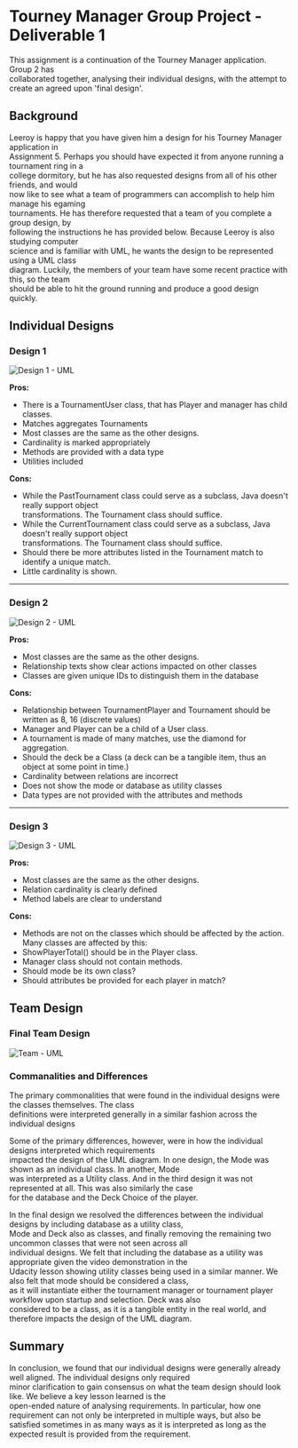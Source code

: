# Tourney Manager Group Project - Deliverable 1

This assignment is a continuation of the Tourney Manager application. Group 2 has    
collaborated together, analysing their individual designs, with the attempt to   
create an agreed upon 'final design'. 

## Background

Leeroy is happy that you have given him a design for his Tourney Manager application in   
Assignment 5. Perhaps you should have expected it from anyone running a tournament ring in a   
college dormitory, but he has also requested designs from all of his other friends, and would   
now like to see what a team of programmers can accomplish to help him manage his egaming   
tournaments. He has therefore requested that a team of you complete a group design, by   
following the instructions he has provided below. Because Leeroy is also studying computer   
science and is familiar with UML, he wants the design to be represented using a UML class   
diagram. Luckily, the members of your team have some recent practice with this, so the team   
should be able to hit the ground running and produce a good design quickly.


## Individual Designs

### Design 1

![Design 1 - UML](https://www.dropbox.com/s/v7ch5oyitni33xg/design1.png?raw=1)

**Pros:**
* There is a TournamentUser class, that has Player and manager has child classes.
* Matches aggregates Tournaments
* Most classes are the same as the other designs.
* Cardinality is marked appropriately 
* Methods are provided with a data type
* Utilities included

**Cons:**

* While the PastTournament class could serve as a subclass, Java doesn't really support object    
transformations. The Tournament class should suffice.
* While the CurrentTournament class could serve as a subclass, Java doesn't really support object    
transformations. The Tournament class should suffice.
* Should there be more attributes listed in the Tournament match to identify a unique match.
* Little cardinality is shown.

---------------------------------------

### Design 2

![Design 2 - UML](https://www.dropbox.com/s/h5bc55lnnfbza4g/design2.png?raw=1)

**Pros:**
* Most classes are the same as the other designs.
* Relationship texts show clear actions impacted on other classes
* Classes are given unique IDs to distinguish them in the database 

**Cons:**
* Relationship between TournamentPlayer and Tournament should be written as 8, 16 (discrete values)
* Manager and Player can be a child of a User class.
* A tournament is made of many matches, use the diamond for aggregation.
* Should the deck be a Class (a deck can be a tangible item, thus an object at some point in time.)
* Cardinality between relations are incorrect
* Does not show the mode or database as utility classes 
* Data types are not provided with the attributes and methods

---------------------------------------

### Design 3

![Design 3 - UML](https://www.dropbox.com/s/zewlo061newxpa1/design3.png?raw=1)

**Pros:**
* Most classes are the same as the other designs.
* Relation cardinality is clearly defined
* Method labels are clear to understand

**Cons:**
* Methods are not on the classes which should be affected by the action. Many classes are affected by this:
* ShowPlayerTotal() should be in the Player class.
* Manager class should not contain methods.
* Should mode be its own class? 
* Should attributes be provided for each player in match? 


## Team Design
### Final Team Design

![Team - UML](https://www.dropbox.com/s/k5rwcz5ltuswyra/team.png?raw=1)

### Commanalities and Differences
The primary commonalities that were found in the individual designs were the classes themselves. The class    
definitions were interpreted generally in a similar fashion across the individual designs

Some of the primary differences, however, were in how the individual designs interpreted which requirements    
impacted the design of the UML diagram. In one design, the Mode was shown as an individual class. In another, Mode    
was interpreted as a Utility class. And in the third design it was not represented at all. This was also similarly the case    
for the database and the Deck Choice of the player. 

In the final design we resolved the differences between the individual designs by including database as a utility class,    
Mode and Deck also as classes, and finally removing the remaining two uncommon classes that were not seen across all    
individual designs. We felt that including the database as a utility was appropriate given the video demonstration in the    
Udacity lesson showing utility classes being used in a similar manner. We also felt that mode should be considered a class,    
as it will instantiate either the tournament manager or tournament player workflow upon startup and selection. Deck was also    
considered to be a class, as it is a tangible entity in the real world, and therefore impacts the design of the UML diagram. 


## Summary
In conclusion, we found that our individual designs were generally already well aligned. The individual designs only required    
minor clarification to gain consensus on what the team design should look like. We believe a key lesson learned is the    
open-ended nature of analysing requirements. In particular, how one requirement can not only be interpreted in multiple ways, but also be satisfied sometimes in as many ways as it is interpreted as long as the expected result is provided from the requirement.  

